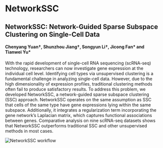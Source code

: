 # NetworkSSC

## NetworkSSC: Network-Guided Sparse Subspace Clustering on Single-Cell Data

#### Chenyang Yuan&dagger;, Shunzhou Jiang&dagger;, Songyun Li&dagger;, Jicong Fan* and Tianwei Yu*

With the rapid development of single-cell RNA sequencing (scRNA-seq) technology, researchers can now investigate gene expression at the individual cell level. Identifying cell types via unsupervised clustering is a fundamental challenge in analyzing single-cell data. However, due to the high dimensionality of expression profiles, traditional clustering methods often fail to produce satisfactory results. To address this problem, we developed NetworkSSC, a network-guided sparse subspace clustering (SSC) approach. NetworkSSC operates on the same assumption as SSC that cells of the same type have gene expressions lying within the same subspace. Additionally, it integrates a regularization term incorporating the gene network’s Laplacian matrix, which captures functional associations between genes. Comparative analysis on nine scRNA-seq datasets shows that NetworkSSC outperforms traditional SSC and other unsupervised methods in most cases.

![NetworkSSC workflow](docs/workflow.png)<br>